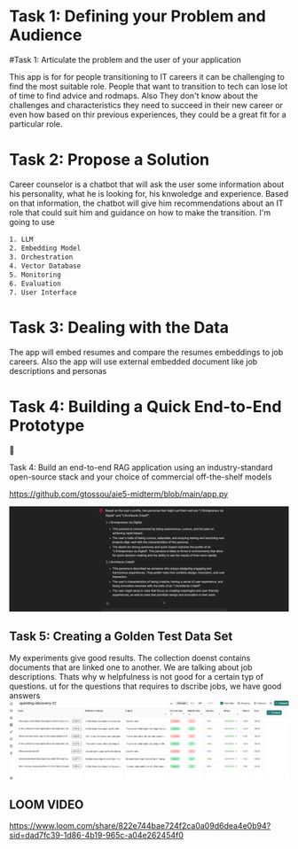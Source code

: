 # Task 1: Defining your Problem and Audience

#Task 1: Articulate the problem and the user of your application

This app is for for people transitioning to IT careers it can be challenging to find the most suitable role. 
People that want to transition to tech can lose lot of time to find advice and rodmaps.
Also They don't know about the challenges and characteristics they need to succeed in their new career or even how based on thir previous experiences, they could be a great fit for a particular role.

# Task 2: Propose a Solution

Career counselor is a chatbot that  will ask the user some information about his personality, what he is looking for, his knwoledge and experience. Based on that information, the chatbot will give him recommendations about an IT role that could suit him and guidance on how to make the transition.
I'm going to use 

    1. LLM
    2. Embedding Model
    3. Orchestration
    4. Vector Database
    5. Monitoring
    6. Evaluation
    7. User Interface


# Task 3: Dealing with the Data

The app will embed resumes and compare the resumes embeddings to job careers. Also the app will use external embedded document like job descriptions and personas 

# Task 4: Building a Quick End-to-End Prototype

<aside>
📝

Task 4: Build an end-to-end RAG application using an industry-standard open-source stack and your choice of commercial off-the-shelf models

https://github.com/gtossou/aie5-midterm/blob/main/app.py

![](capt.png)

# Task 5: Creating a Golden Test Data Set

My experiments give good results. The collection doenst contains documents that are linked one to another. We are talking about job descriptions. Thats why w helpfulness is not good for a certain typ of questions.
ut for the questions that requires to dscribe jobs, we have good answers
![](capt2.png)


# LOOM VIDEO

https://www.loom.com/share/822e744bae724f2ca0a09d6dea4e0b94?sid=dad7fc39-1d86-4b19-965c-a04e262454f0